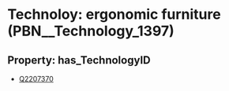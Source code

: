 # Technoloy: __ergonomic furniture__ (PBN__Technology_1397)

## Property: has_TechnologyID

* [Q2207370](Q2207370)

